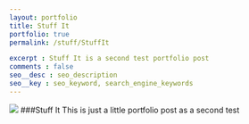 ```yaml
---
layout: portfolio
title: Stuff It 
portfolio: true
permalink: /stuff/StuffIt

excerpt : Stuff It is a second test portfolio post
comments : false
seo__desc : seo_description
seo__key : seo_keyword, search_engine_keywords
---
```


<img src="http://placehold.it/350x350">
<!-- /intro -->
###Stuff It 
This is just a little portfolio post as a second test